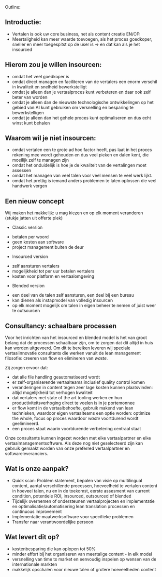 Outline:


## Introductie: 
* Vertalen is ook uw core business, net als content creatie EN/OF:
* Meertaligheid kan meer waarde toevoegen, als het proces goedkoper, sneller en meer toegespitst op de user is => en dat kan als je het insourced

## Hierom zou je willen insourcen:
* omdat het veel goedkoper is
* omdat direct managen en faciliteren van de vertalers een enorm verschil in kwaliteit en snelheid bewerkstelligt
* omdat je alleen dan je vertaalproces kunt verbeteren en daar ook zelf beter van worden
* omdat je alleen dan de nieuwste technologische ontwikkelingen op het gebied van AI kunt gebruiken om versnelling en besparing te bewerkstelligen
* omdat je alleen dan het gehele proces kunt optimaliseren en dus echt winst kunt behalen

## Waarom wil je niet insourcen:
* omdat vertalen een te grote ad hoc factor heeft, pas laat in het proces rekening mee wordt gehouden en dus veel pieken en dalen kent, die moeilijk zelf te managen zijn
* omdat het onduidelijk is hoe je de kwaliteit van de vertalingen moet assessen
* omdat het managen van veel talen voor veel mensen te veel werk lijkt.
* omdat het prettig is iemand anders problemen te laten oplossen die veel handwerk vergen

## Een nieuw concept
Wij maken het makkelijk: u mag kiezen en op elk moment veranderen (stukje jatten uit offerte plek)

* Classic version
- betalen per woord
- geen kosten aan software
- project management buiten de deur 

* Insourced version
- zelf aansturen vertalers
- mogelijkheid tot per uur betalen vertalers
- kosten voor platform en vertaalomgeving

* Blended version
- een deel van de talen zelf aansturen, een deel bij een bureau
- kan dienen als instapmodel van volledig insourcen
- op elk moment mogelijk om talen in eigen beheer te nemen of juist weer te outsourcen

## Consultancy: schaalbare processen
Voor het inrichten van het insourced en blended model is het van groot belang dat de processen schaalbaar zijn, om te zorgen dat dit altijd in huis kan worden uitgevoerd. Om dit te bereiken leveren wij speciale vertaalinnovatie consultants die werken vanuit de lean management filosofie: creeren van flow en elimineren van _waste_. 

Zij zorgen ervoor dat: 

* dat alle file handling geautomatiseerd wordt
* er zelf-organiserende vertaalteams inclusief quality control komen 
* veranderingen in content tegen zeer lage kosten kunnen plaatsvinden: altijd mogelijkheid tot verhogen kwaliteit
* dat vertalers met state of the art tooling werken en hun productiviteitsverhoging direct te voelen is in je portemonnee
* er flow komt in de vertaalbehoefte, gebruik makend van lean technieken, waardoor eigen vertaalteams een optie worden: optimize the whole, focus op proces waardoor _waste_ voortdurend wordt geelimineerd.
* een proces staat waarin voortdurende verbetering centraal staat

Onze consultants kunnen ingezet worden met elke vertaalpartner en elke vertaalmanagementsoftware. Als deze nog niet geselecteerd zijn kan gebruik gemaakt worden van onze preferred vertaalpartner en softwareleveranciers. 

## Wat is onze aanpak? 

* Quick scan: Problem statement, bepalen van visie op multilingual content, aantal verschillende processen,
hoeveelheid te vertalen content in hoeveel talen, nu en in de toekomst, eerste assesment van current condition, potentiele ROI, insourced, outsourced of blended 
* Tijdelijk overnemen of ondersteunen vertaalprojecten en implementatie en optimalisatie/automatisering lean translation processen en continuous improvement
* Implementatie maatwerksoftware voor specifieke problemen
* Transfer naar verantwoordelijke persoon  

## Wat levert dit op?
* kostenbesparing die kan oplopen tot 50%
* minder effort bij het organiseren van meertalige content - in elk model
* versnelling van time to market en eenvoudig inspelen op wensen van de internationale markten
* makkelijk opschalen voor nieuwe talen of grotere hoeveelheden content
